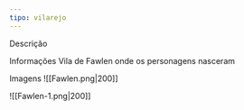 ```yaml
---
tipo: vilarejo
---
```

Descrição


Informações
Vila de Fawlen onde os personagens nasceram

Imagens
![[Fawlen.png|200]]

![[Fawlen-1.png|200]]